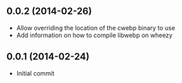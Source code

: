 ## 0.0.2 (2014-02-26)

* Allow overriding the location of the cwebp binary to use
* Add information on how to compile libwebp on wheezy

## 0.0.1 (2014-02-24)

* Initial commit